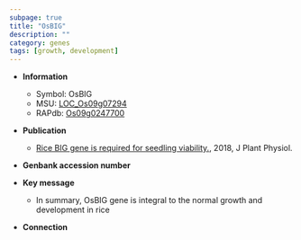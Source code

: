 ```yaml
---
subpage: true
title: "OsBIG"
description: ""
category: genes
tags: [growth, development]
---
```


* **Information**  
    + Symbol: OsBIG  
    + MSU: [LOC_Os09g07294](http://rice.plantbiology.msu.edu/cgi-bin/ORF_infopage.cgi?orf=LOC_Os09g07294)  
    + RAPdb: [Os09g0247700](http://rapdb.dna.affrc.go.jp/viewer/gbrowse_details/irgsp1?name=Os09g0247700)  

* **Publication**  
    + [Rice BIG gene is required for seedling viability.](http://www.ncbi.nlm.nih.gov/pubmed?term=Rice+BIG+gene+is+required+for+seedling+viability.%5BTitle%5D), 2018, J Plant Physiol.

* **Genbank accession number**  

* **Key message**  
    + In summary, OsBIG gene is integral to the normal growth and development in rice

* **Connection**  



